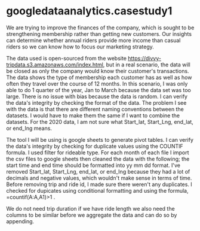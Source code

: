 # googledataanalytics.casestudy1

We are trying to improve the finances of the company, which is sought to be strengthening membership rather than getting new customers.
Our insights can determine whether annual riders provide more income than casual riders so we can know how to focus our marketing strategy.

The data used is open-sourced from the website  https://divvy-tripdata.s3.amazonaws.com/index.html, but in a real scenario, the data will be closed as only the company would know their customer's transactions. 
The data shows the type of membership each customer has as well as how often they travel over the course of 12 months. In this scenario, I was only able to do 1 quarter of the year, Jan to March because the data set was too large. 
There is no issue with bias because the data is random.
I can verify the data's integrity by checking the format of the data.
The problem I see with the data is that there are different naming conventions between the datasets. I would have to make them the same if I want to combine the datasets. For the 2020 data, I am not sure what Start_lat, Start_Lng, end_lat, or end_Ing means.

The tool I will be using is google sheets to generate pivot tables. I can verify the data's integrity by checking for duplicate values using  the COUNTIF formula. 
I used filter for rideable type.
For each month of each file I import the csv files to google sheets then cleaned the data with the following; the start time and end time should be formatted into yy mm dd format.
I've removed Start_lat, Start_Lng, end_lat, or end_Ing because they had a lot of decimals and negative values, which wouldn't make sense in terms of time.
Before removing trip and ride id, I made sure there weren't any duplicates.
I checked for dupicates using conditional formatting and using the formula, =countif(A:A,A1)>1 .

We do not need trip duration if we have ride length
we also need the columns to be similar before we aggregate the data and can do so by appending.

